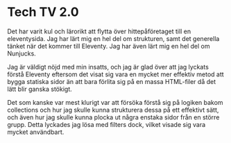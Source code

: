 # Tech TV 2.0

Det har varit kul och lärorikt att flytta över hittepåföretaget till en eleventysida. Jag har lärt mig en hel del om strukturen, samt det generella tänket när det kommer till Eleventy. Jag har även lärt mig en hel del om Nunjucks.

Jag är väldigt nöjd med min insatts, och jag är glad över att jag lyckats förstå Eleventy eftersom det visat sig vara en mycket mer effektiv metod att bygga statiska sidor än att bara förlita sig på en massa HTML-filer då det lätt blir ganska stökigt.

Det som kanske var mest klurigt var att försöka förstå sig på logiken bakom collections och hur jag skulle kunna strukturera dessa på ett effektivt sätt, och även hur jag skulle kunna plocka ut några enstaka sidor från en större grupp. Detta lyckades jag lösa med filters dock, vilket visade sig vara mycket användbart.